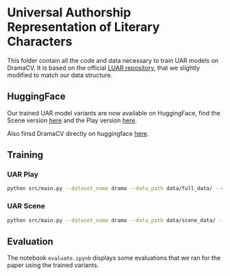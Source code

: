 # Universal Authorship Representation of Literary Characters

This folder contain all the code and data necessary to train UAR models on DramaCV. It is based on the official [LUAR repository](https://github.com/LLNL/LUAR), that we slightly modified to match our data structure. 

## HuggingFace
Our trained UAR model variants are now available on HuggingFace, find the Scene version [here](https://huggingface.co/gasmichel/UAR_scene) and the Play version [here](https://huggingface.co/gasmichel/UAR_Play).

Also finsd DramaCV directly on huggingface [here](https://huggingface.co/datasets/gasmichel/DramaCV).

## Training

### UAR Play
```bash
python src/main.py --dataset_name drama --data_path data/full_data/ --model_name sentence-transformers/all-distilroberta-v1 --do_learn --validate --evaluate --gpus 1 --experiment_id uar_play --validate_every 1 --batch_size 1 --episode_length 8 --token_max_length 64 --embedding_dim 512
```

### UAR Scene
```bash
python src/main.py --dataset_name drama --data_path data/scene_data/ --model_name sentence-transformers/all-distilroberta-v1 --do_learn --validate --evaluate --gpus 1 --experiment_id uar_scene --validate_every 1 --batch_size 8 --episode_length 8 --token_max_length 64 --embedding_dim 512
```

## Evaluation 

The notebook `evaluate.ipynb` displays some evaluations that we ran for the paper using the trained variants.